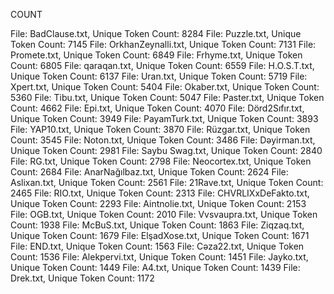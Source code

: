COUNT

File: BadClause.txt, Unique Token Count: 8284
File: Puzzle.txt, Unique Token Count: 7145
File: OrkhanZeynalli.txt, Unique Token Count: 7131
File: Promete.txt, Unique Token Count: 6849
File: Frhyme.txt, Unique Token Count: 6805
File: qaraqan.txt, Unique Token Count: 6559
File: H.O.S.T.txt, Unique Token Count: 6137
File: Uran.txt, Unique Token Count: 5719
File: Xpert.txt, Unique Token Count: 5404
File: Okaber.txt, Unique Token Count: 5360
File: Tibu.txt, Unique Token Count: 5047
File: Paster.txt, Unique Token Count: 4662
File: Epi.txt, Unique Token Count: 4070
File: Dörd2Sıfır.txt, Unique Token Count: 3949
File: PayamTurk.txt, Unique Token Count: 3893
File: YAP10.txt, Unique Token Count: 3870
File: Rüzgar.txt, Unique Token Count: 3545
File: Noton.txt, Unique Token Count: 3486
File: Dəyirman.txt, Unique Token Count: 2981
File: Saybu Swag.txt, Unique Token Count: 2840
File: RG.txt, Unique Token Count: 2798
File: Neocortex.txt, Unique Token Count: 2684
File: AnarNağılbaz.txt, Unique Token Count: 2624
File: Aslixan.txt, Unique Token Count: 2561
File: 21Rave.txt, Unique Token Count: 2465
File: RIO.txt, Unique Token Count: 2313
File: CHVRLIXxDeFakto.txt, Unique Token Count: 2293
File: Aintnolie.txt, Unique Token Count: 2153
File: OGB.txt, Unique Token Count: 2010
File: Vvsvaupra.txt, Unique Token Count: 1938
File: McBuS.txt, Unique Token Count: 1863
File: Ziqzaq.txt, Unique Token Count: 1679
File: ElşadXose.txt, Unique Token Count: 1671
File: END.txt, Unique Token Count: 1563
File: Cəza22.txt, Unique Token Count: 1536
File: Alekpervi.txt, Unique Token Count: 1451
File: Jayko.txt, Unique Token Count: 1449
File: A4.txt, Unique Token Count: 1439
File: Drek.txt, Unique Token Count: 1172